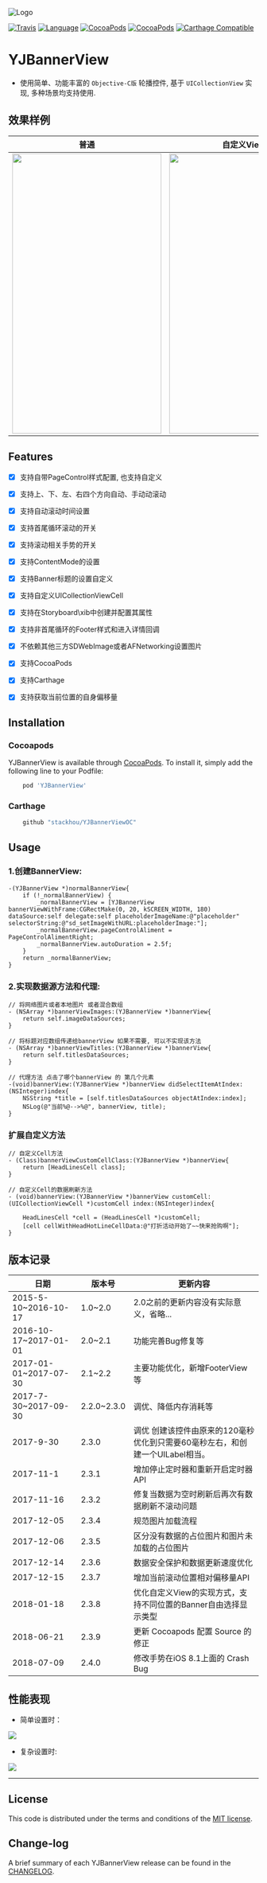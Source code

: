 ![Logo](https://ws2.sinaimg.cn/large/006tNc79ly1fl3joaz995j31kw09htj4.jpg)

<!--&middot;-->
[![Travis](https://img.shields.io/travis/stackhou/YJBannerViewOC.svg?style=flat)](https://github.com/stackhou/YJBannerViewOC.git)
[![Language](https://img.shields.io/badge/Language-Objective--C-FF7F24.svg?style=flat)](https://github.com/YJManager/YJBannerViewOC.git)
[![CocoaPods](https://img.shields.io/cocoapods/p/YJBannerView.svg)](https://github.com/stackhou/YJBannerViewOC.git)
[![CocoaPods](https://img.shields.io/cocoapods/v/YJBannerView.svg)](https://github.com/stackhou/YJBannerViewOC.git)
[![Carthage Compatible](https://img.shields.io/badge/Carthage-compatible-4BC51D.svg?style=flat)](https://github.com/stackhou/YJBannerViewOC.git)
<!-- [![CocoaPods](https://img.shields.io/cocoapods/at/YJBannerView.svg)](https://github.com/stackhou/YJBannerViewOC.git) -->

# YJBannerView
- 使用简单、功能丰富的 `Objective-C版` 轮播控件,  基于 `UICollectionView` 实现, 多种场景均支持使用.

## 效果样例
普通 | 自定义View
---- | ---
<img src="https://github.com/stackhou/YJBannerViewOC/blob/master/YJBannerViewDemo/Resources/bannerDemo.gif" width="300" height="563" /> | <img src="https://github.com/stackhou/YJBannerViewOC/blob/master/YJBannerViewDemo/Resources/videoDemo01.gif" width="300" height="563" />


## Features

- [x] 支持自带PageControl样式配置, 也支持自定义        
- [x] 支持上、下、左、右四个方向自动、手动动滚动
- [x] 支持自动滚动时间设置                               
- [x] 支持首尾循环滚动的开关
- [x] 支持滚动相关手势的开关                             
- [x] 支持ContentMode的设置                            
- [x] 支持Banner标题的设置自定义
- [x] 支持自定义UICollectionViewCell                    
- [x] 支持在Storyboard\xib中创建并配置其属性   
- [x] 支持非首尾循环的Footer样式和进入详情回调
- [x] 不依赖其他三方SDWebImage或者AFNetworking设置图片
- [x] 支持CocoaPods
- [x] 支持Carthage
- [x] 支持获取当前位置的自身偏移量


## Installation

### Cocoapods

YJBannerView is available through [CocoaPods](http://cocoapods.org). To install it, simply add the following line to your Podfile:

```ruby
    pod 'YJBannerView'
```

### Carthage
```ruby
    github "stackhou/YJBannerViewOC"
```

## Usage

### 1.创建BannerView:
```objc
-(YJBannerView *)normalBannerView{
    if (!_normalBannerView) {
        _normalBannerView = [YJBannerView bannerViewWithFrame:CGRectMake(0, 20, kSCREEN_WIDTH, 180) dataSource:self delegate:self placeholderImageName:@"placeholder" selectorString:@"sd_setImageWithURL:placeholderImage:"];
        _normalBannerView.pageControlAliment = PageControlAlimentRight;
        _normalBannerView.autoDuration = 2.5f;
    }
    return _normalBannerView;
}
```
### 2.实现数据源方法和代理:
```objc
// 将网络图片或者本地图片 或者混合数组
- (NSArray *)bannerViewImages:(YJBannerView *)bannerView{
    return self.imageDataSources;
}

// 将标题对应数组传递给bannerView 如果不需要, 可以不实现该方法
- (NSArray *)bannerViewTitles:(YJBannerView *)bannerView{
    return self.titlesDataSources;
}

// 代理方法 点击了哪个bannerView 的 第几个元素
-(void)bannerView:(YJBannerView *)bannerView didSelectItemAtIndex:(NSInteger)index{
    NSString *title = [self.titlesDataSources objectAtIndex:index];
    NSLog(@"当前%@-->%@", bannerView, title);
}
```

### 扩展自定义方法
```objc
// 自定义Cell方法
- (Class)bannerViewCustomCellClass:(YJBannerView *)bannerView{
    return [HeadLinesCell class];
}

// 自定义Cell的数据刷新方法
- (void)bannerView:(YJBannerView *)bannerView customCell:(UICollectionViewCell *)customCell index:(NSInteger)index{

    HeadLinesCell *cell = (HeadLinesCell *)customCell;
    [cell cellWithHeadHotLineCellData:@"打折活动开始了~~快来抢购啊"];
}
```

## 版本记录

日期 | 版本号 | 更新内容
------ | ----- | ----
2015-5-10~2016-10-17 | 1.0~2.0 | 2.0之前的更新内容没有实际意义，省略...
2016-10-17~2017-01-01 | 2.0~2.1 | 功能完善Bug修复等
2017-01-01~2017-07-30 | 2.1~2.2 | 主要功能优化，新增FooterView等
2017-7-30~2017-09-30 |  2.2.0~2.3.0 | 调优、降低内存消耗等
2017-9-30 | 2.3.0 | 调优 创建该控件由原来的120毫秒 优化到只需要60毫秒左右，和创建一个UILabel相当。
2017-11-1 | 2.3.1 | 增加停止定时器和重新开启定时器API
2017-11-16 | 2.3.2 | 修复当数据为空时刷新后再次有数据刷新不滚动问题
2017-12-05 | 2.3.4 | 规范图片加载流程
2017-12-06 | 2.3.5 | 区分没有数据的占位图片和图片未加载的占位图片
2017-12-14 | 2.3.6 | 数据安全保护和数据更新速度优化
2017-12-15 | 2.3.7 | 增加当前滚动位置相对偏移量API
2018-01-18 | 2.3.8 | 优化自定义View的实现方式，支持不同位置的Banner自由选择显示类型
2018-06-21 | 2.3.9 | 更新 Cocoapods 配置 Source 的修正
2018-07-09 | 2.4.0 | 修改手势在iOS 8.1上面的 Crash Bug

## 性能表现

- 简单设置时：

![](https://ws2.sinaimg.cn/large/006tKfTcly1fk1lk1i4d7j30c903uwf8.jpg)

- 复杂设置时:

![](https://ws2.sinaimg.cn/large/006tKfTcly1fk1lktrc6fj30bu03q750.jpg)

---

## License

This code is distributed under the terms and conditions of the [MIT license](LICENSE).

## Change-log

A brief summary of each YJBannerView release can be found in the [CHANGELOG](CHANGELOG.mdown).

